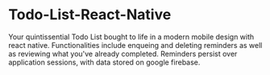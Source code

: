 # Todo-List-React-Native
Your quintissential Todo List bought to life in a modern mobile design with react native. Functionalities include enqueing and deleting reminders as well as reviewing what you've already completed. Reminders persist over application sessions, with data stored on google firebase. 
